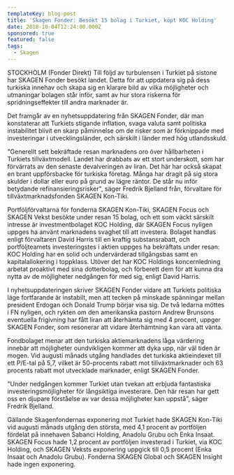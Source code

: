 ```yaml
---
templateKey: blog-post
title: 'Skagen Fonder: Besökt 15 bolag i Turkiet, köpt KOC Holding'
date: 2018-10-04T12:24:00.000Z
sponsored: true
featured: false
tags:
  - Skagen
---
```

STOCKHOLM (Fonder Direkt) Till följd av turbulensen i Turkiet på sistone har SKAGEN Fonder besökt landet. Detta för att uppdatera sig på dess turkiska innehav och skapa sig en klarare bild av vilka möjligheter och utmaningar bolagen står inför, samt av hur stora riskerna för spridningseffekter till andra marknader är. 



Det framgår av en nyhetsuppdatering från SKAGEN Fonder, där man konstaterar att Turkiets stigande inflation, svaga valuta samt politiska instabilitet blivit en skarp påminnelse om de risker som är förknippade med investeringar i utvecklingsländer, och särskilt i länder med hög utlandsskuld. 



"Generellt sett bekräftade resan marknadens oro över hållbarheten i Turkiets tillväxtmodell. Landet har drabbats av ett stort underskott, som har förvärrats av den senaste devalveringen av liran. Det här har också skapat en brant uppförsbacke för turkiska företag. Många har dragit på sig stora skulder i dollar eller euro på grund av lägre räntor. De står nu inför betydande refinansieringsrisker", säger Fredrik Bjelland från, förvaltare för tillväxtmarknadsfonden SKAGEN Kon-Tiki. 

Portföljförvaltarna för fonderna SKAGEN Kon-Tiki, SKAGEN Focus och SKAGEN Vekst besökte under resan 15 bolag, och ett som väckt särskilt intresse är investmentbolaget KOC Holding, där SKAGEN Focus nyligen uppges ha använt marknadens svaghet till att investera. Bolaget handlas enligt förvaltaren David Harris till en kraftig substansrabatt, och portföljteamets investeringstes i aktien uppges ha bekräftats under resan: KOC Holding har en solid och undervärderad tillgångsbas samt en kapitalallokering i toppklass. Utöver det har KOC Holdings koncernledning arbetat proaktivt med sina dotterbolag, och förberett dem för att kunna dra nytta av de möjligheter nedgången för med sig, enligt David Harris.

I nyhetsuppdateringen skriver SKAGEN Fonder vidare att Turkiets politiska läge fortfarande är instabilt, men att tecken på minskade spänningar mellan president Erdogan och Donald Trump börjar visa sig. De två ledarna möttes i FN nyligen, och rykten om den amerikanska pastorn Andrew Brunsons eventuella frigivning har fått liran att återhämta sig med 4 procent, uppger SKAGEN Fonder, som resonerar att vidare återhämtning kan vara att vänta.

Fondbolaget menar att den turkiska aktiemarknadens låga värdering innebär att möjligheter oundvikligen kommer att dyka upp, när väl tiden är mogen. Vid augusti månads utgång handlades det turkiska aktieindexet till ett P/E-tal på 5,7, vilket är 50-procents rabatt mot tillväxtmarknader och 63 procents rabatt mot utvecklade marknader, enligt SKAGEN Fonder.

"Under nedgången kommer Turkiet utan tvekan att erbjuda fantastiska investeringsmöjligheter för långsiktiga investerare. Den här resan har gett oss en djupare förståelse av var dessa möjligheter kan uppstå", säger Fredrik Bjelland.

Gällande Skagenfondernas exponering mot Turkiet hade SKAGEN Kon-Tiki vid augusti månads utgång den största, med 4,1 procent av portföljen fördelat på innehaven Sabanci Holding, Anadolu Grubu och Enka Insaat. SKAGEN Focus hade 1,2 procent av portföljen investerad i Turkiet, via KOC Holding, och SKAGEN Veksts exponering uppgick till 0,5 procent (Enka Insaat och Anadolu Grubu). Fonderna SKAGEN Global och SKAGEN Insight hade ingen exponering.
